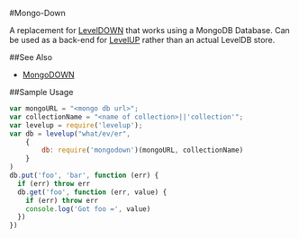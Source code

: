 #Mongo-Down

A replacement for [LevelDOWN](https://github.com/rvagg/node-leveldown) that works using a MongoDB Database. Can be used as a back-end for [LevelUP](https://github.com/rvagg/node-levelup) rather than an actual LevelDB store.


##See Also
- [MongoDOWN](https://github.com/watson/mongodown)

##Sample Usage

```js
var mongoURL = "<mongo db url>";
var collectionName = "<name of collection>||'collection'";
var levelup = require('levelup');
var db = levelup("what/ev/er",
    {
        db: require('mongodown')(mongoURL, collectionName)
    }
)
db.put('foo', 'bar', function (err) {
  if (err) throw err
  db.get('foo', function (err, value) {
    if (err) throw err
    console.log('Got foo =', value)
  })
})
```
